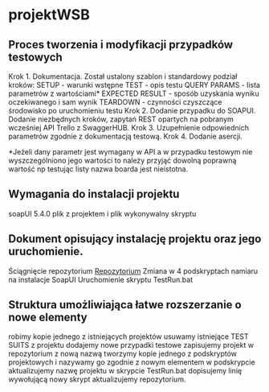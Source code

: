 # projektWSB

## Proces tworzenia i modyfikacji przypadków testowych

Krok 1. Dokumentacja. Został ustalony szablon i standardowy podział kroków: 
SETUP - warunki wstępne
TEST - opis testu
QUERY PARAMS - lista parametrów z wartościami*
EXPECTED RESULT - sposób uzyskania wyniku oczekiwanego i sam wynik
TEARDOWN - czynności czyszczące środowisko po uruchomieniu testu
Krok 2. Dodanie przypadku do SOAPUI. Dodanie niezbędnych kroków, zapytań REST opartych na pobranym wcześniej API Trello z SwaggerHUB. 
Krok 3. Uzupełnienie odpowiednich parametrów zgodnie z dokumentacją testową. 
Krok 4. Dodanie asercji. 

*Jeżeli dany parametr jest wymagany w API a w przypadku testowym nie wyszczególniono jego wartości to należy przyjąć dowolną poprawną wartość np testując listy nazwa boarda jest nieistotna. 
 

## Wymagania do instalacji projektu
soapUI 5.4.0
plik z projektem i plik wykonywalny skryptu


## Dokument opisujący instalację projektu oraz jego uruchomienie.
Ściągnięcie repozytorium [Repozytorium](https://github.com/juana1990/wsb-rest-soapui-2019)
Zmiana w 4 podskryptach namiaru na instalacje SoapUI
Uruchomienie skryptu TestRun.bat


## Struktura umożliwiająca łatwe rozszerzanie o nowe elementy

robimy kopie jednego z istniejących projektów                      usuwamy istniejące TEST SUITS 
z projektu                     dodajemy nowe przypadki testowe                      zapisujemy 
projekt w repozytorium z nową nazwą                       tworzymy kopie jednego z podskryptów 
projektowych i nazywamy go zgodnie z nowym elementem                      w podskrypcie 
aktualizujemy nazwę projektu                    w skrypcie TestRun.bat dopisujemy linię wywołującą 
nowy skrypt                         aktualizujemy repozytorium.
